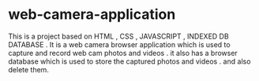 # web-camera-application

This is a project based on HTML , CSS , JAVASCRIPT , INDEXED DB DATABASE .
It is a web camera browser application which is used to capture and record web cam photos and videos .
it also has a browser database which is used to store the captured photos and videos . and also delete them.
